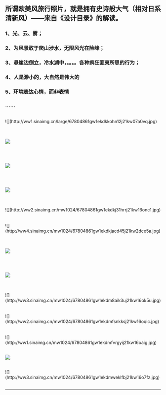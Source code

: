 <!-- 
.. link: 
.. description: 
.. tags: travel
.. date: 2014/09/15 23:46:22
.. title: epic style travel picture
.. slug: epic-style-picture
-->


## 所谓欧美风旅行照片，就是拥有史诗般大气（相对日系清新风）——来自《设计目录》的解读。
### 1、光、云、雾；
### 2、为风景敢于爬山涉水，无限风光在险峰；
### 3、悬崖边倒立，冷水湖中，。。。。各种疯狂匪夷所思的行为；
### 4、人是渺小的，大自然是伟大的
### 5、环境表达心情，而非表情
### ......
<br/>
![](http://ww1.sinaimg.cn/large/67804861gw1ekdkkohn12j21kw07a0vq.jpg)
<br/>

<br/>
 <br/>

![](http://ww3.sinaimg.cn/mw1024/67804861gw1ekdkio6jc3j21kw16oahp.jpg)
<br/>

<br/>
 <br/>
 
 
![](http://ww1.sinaimg.cn/mw1024/67804861gw1ekdkiv5o82j21kw16onau.jpg)
<br/>

<br/>
 <br/>

![](http://ww2.sinaimg.cn/mw1024/67804861gw1ekdkj5a9s3j21kw16ogyo.jpg)
<br/>

<br/>
 <br/>
![](http://ww2.sinaimg.cn/mw1024/67804861gw1ekdkj31hrrj21kw16onc1.jpg)
<br/>

<br/>
 <br/>
![](http://ww4.sinaimg.cn/mw1024/67804861gw1ekdkjacd45j21kw2dce5a.jpg)
<br/>

<br/>
 <br/>

![](http://ww4.sinaimg.cn/mw1024/67804861gw1ekdklhit2dj21kw16o7fb.jpg)
<br/>

<br/>
 <br/>
 
![](http://ww4.sinaimg.cn/mw1024/67804861gw1ekdm7ekxw1j21kw16on55.jpg)
<br/>



<br/>
 <br/> 
![](http://ww3.sinaimg.cn/mw1024/67804861gw1ekdm8aik3uj21kw16ok5u.jpg)
<br/>

<br/>
 <br/> 
![](http://ww2.sinaimg.cn/mw1024/67804861gw1ekdmfsnkksj21kw16oqic.jpg)
<br/>

<br/>
 <br/>
![](http://ww1.sinaimg.cn/mw1024/67804861gw1ekdmfvrgyij21kw16oaig.jpg)
<br/>

<br/>
<!-- TEASER_END -->

![](http://ww1.sinaimg.cn/mw1024/67804861gw1ekdmfz217ej21kw16o10c.jpg)
<br/>

<br/>
![](http://ww3.sinaimg.cn/mw1024/67804861gw1ekdmweklfbj21kw16o7fz.jpg)
<br/>

<br/>
 
 * * *